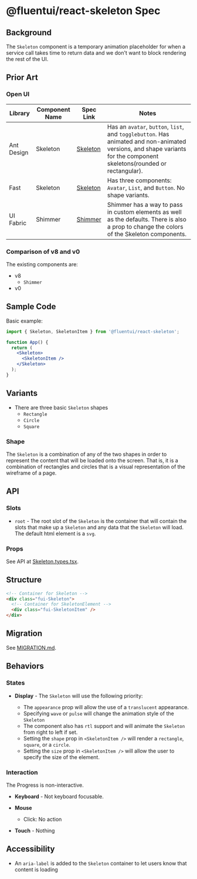 # @fluentui/react-skeleton Spec

## Background

The `Skeleton` component is a temporary animation placeholder for when a service call takes time to return data and we don't want to block rendering the rest of the UI.

## Prior Art

### Open UI

| Library    | Component Name | Spec Link                                                                       | Notes                                                                                                                                                                  |
| ---------- | -------------- | ------------------------------------------------------------------------------- | ---------------------------------------------------------------------------------------------------------------------------------------------------------------------- |
| Ant Design | Skeleton       | [Skeleton](https://ant.design/components/skeleton/)                             | Has an `avatar`, `button`, `list`, and `togglebutton`. Has animated and non-animated versions, and shape variants for the component skeletons(rounded or rectangular). |
| Fast       | Skeleton       | [Skeleton](https://explore.fast.design/components/fast-progress)                | Has three components: `Avatar`, `List`, and `Button`. No shape variants.                                                                                               |
| UI Fabric  | Shimmer        | [Shimmer](https://developer.microsoft.com/en-us/fluentui#/controls/web/shimmer) | Shimmer has a way to pass in custom elements as well as the defaults. There is also a prop to change the colors of the Skeleton components.                            |

### Comparison of v8 and v0

The existing components are:

- v8
  - `Shimmer`
- v0

## Sample Code

Basic example:

```jsx
import { Skeleton, SkeletonItem } from '@fluentui/react-skeleton';

function App() {
  return (
    <Skeleton>
      <SkeletonItem />
    </Skeleton>
  );
}
```

## Variants

- There are three basic `Skeleton` shapes
  - `Rectangle`
  - `Circle`
  - `Square`

### Shape

The `Skeleton` is a combination of any of the two shapes in order to represent the content that will be loaded onto the screen. That is, it is a combination of rectangles and circles that is a visual representation of the wireframe of a page.

## API

### Slots

- `root` - The root slot of the `Skeleton` is the container that will contain the slots that make up a `Skeleton` and any data that the `Skeleton` will load. The default html element is a `svg`.

### Props

See API at [Skeleton.types.tsx]().

## Structure

```html
<!-- Container for Skeleton -->
<div class="fui-Skeleton">
  <!-- Container for SkeletonElement -->
  <div class="fui-SkeletonItem" />
</div>
```

## Migration

See [MIGRATION.md](./MIGRATION.md).

## Behaviors

### States

- **Display** - The `Skeleton` will use the following priority:

  - The `appearance` prop will allow the use of a `translucent` appearance.
  - Specifying `wave` or `pulse` will change the animation style of the `Skeleton`
  - The component also has `rtl` support and will animate the `Skeleton` from right to left if set.
  - Setting the `shape` prop in `<SkeletonItem />` will render a `rectangle`, `square`, or a `circle`.
  - Setting the `size` prop in `<SkeletonItem />` will allow the user to specify the size of the element.

### Interaction

The Progress is non-interactive.

- **Keyboard** - Not keyboard focusable.
- **Mouse**

  - Click: No action

- **Touch** - Nothing

## Accessibility

- An `aria-label` is added to the `Skeleton` container to let users know that content is loading
